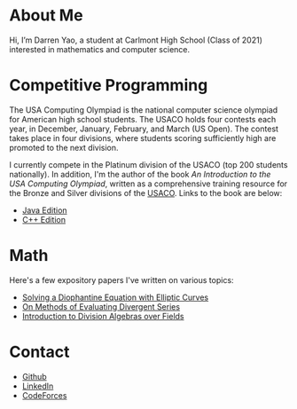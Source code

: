 # About Me

Hi, I’m Darren Yao, a student at Carlmont High School (Class of 2021) interested in mathematics and computer science.

# Competitive Programming
The USA Computing Olympiad is the national computer science olympiad for American high school students. The USACO holds four contests each year, in December, January, February, and March (US Open). The contest takes place in four divisions, where students scoring sufficiently high are promoted to the next division. 

I currently compete in the Platinum division of the USACO (top 200 students nationally). In addition, I'm the author of the book _An Introduction to the USA Computing Olympiad_, written as a comprehensive training resource for the Bronze and Silver divisions of the [USACO](usaco.org). Links to the book are below:

- [Java Edition](http://darrenyao.com/usacobook/java.pdf)
- [C++ Edition](http://darrenyao.com/usacobook/cpp.pdf)

# Math

Here's a few expository papers I've written on various topics:

- [Solving a Diophantine Equation with Elliptic Curves](http://darrenyao.com/expository-papers/diophantineec.pdf)
- [On Methods of Evaluating Divergent Series](http://darrenyao.com/expository-papers/div_series.pdf)
- [Introduction to Division Algebras over Fields](http://darrenyao.com/expository-papers/intro_alg_field.pdf)

# Contact

- [Github](https://github.com/darren-yao)
- [LinkedIn](https://www.linkedin.com/in/darren-yao-707b61195/)
- [CodeForces](https://codeforces.com/profile/darren_yao)


